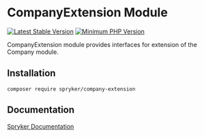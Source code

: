 # CompanyExtension Module
[![Latest Stable Version](https://poser.pugx.org/spryker/company-extension/v/stable.svg)](https://packagist.org/packages/spryker/company-extension)
[![Minimum PHP Version](https://img.shields.io/badge/php-%3E%3D%207.4-8892BF.svg)](https://php.net/)

CompanyExtension module provides interfaces for extension of the Company module.

## Installation

```
composer require spryker/company-extension
```

## Documentation

[Spryker Documentation](https://academy.spryker.com/developing_with_spryker/module_guide/modules.html)
